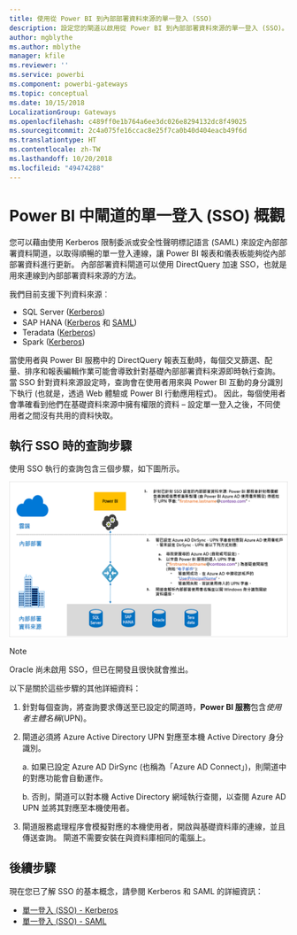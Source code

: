 ```yaml
---
title: 使用從 Power BI 到內部部署資料來源的單一登入 (SSO)
description: 設定您的閘道以啟用從 Power BI 到內部部署資料來源的單一登入 (SSO)。
author: mgblythe
ms.author: mblythe
manager: kfile
ms.reviewer: ''
ms.service: powerbi
ms.component: powerbi-gateways
ms.topic: conceptual
ms.date: 10/15/2018
LocalizationGroup: Gateways
ms.openlocfilehash: c489ff0e1b764a6ee3dc026e8294132dc8f49025
ms.sourcegitcommit: 2c4a075fe16ccac8e25f7ca0b40d404eacb49f6d
ms.translationtype: HT
ms.contentlocale: zh-TW
ms.lasthandoff: 10/20/2018
ms.locfileid: "49474288"
---
```

# <a name="overview-of-single-sign-on-sso-for-gateways-in-power-bi"></a>Power BI 中閘道的單一登入 (SSO) 概觀

您可以藉由使用 Kerberos 限制委派或安全性聲明標記語言 (SAML) 來設定內部部署資料閘道，以取得順暢的單一登入連線，讓 Power BI 報表和儀表板能夠從內部部署資料進行更新。 內部部署資料閘道可以使用 DirectQuery 加速 SSO，也就是用來連線到內部部署資料來源的方法。

我們目前支援下列資料來源︰

* SQL Server ([Kerberos](service-gateway-sso-kerberos.md))
* SAP HANA ([Kerberos](service-gateway-sso-kerberos.md) 和 [SAML](service-gateway-sso-saml.md))
* Teradata ([Kerberos](service-gateway-sso-kerberos.md))
* Spark ([Kerberos](service-gateway-sso-kerberos.md))

當使用者與 Power BI 服務中的 DirectQuery 報表互動時，每個交叉篩選、配量、排序和報表編輯作業可能會導致針對基礎內部部署資料來源即時執行查詢。  當 SSO 針對資料來源設定時，查詢會在使用者用來與 Power BI 互動的身分識別下執行 (也就是，透過 Web 體驗或 Power BI 行動應用程式)。 因此，每個使用者會準確看到他們在基礎資料來源中擁有權限的資料 – 設定單一登入之後，不同使用者之間沒有共用的資料快取。

## <a name="query-steps-when-running-sso"></a>執行 SSO 時的查詢步驟

使用 SSO 執行的查詢包含三個步驟，如下圖所示。

![SSO 查詢步驟](media/service-gateway-sso-overview/sso-query-steps.png)

> [!NOTE]
> Oracle 尚未啟用 SSO，但已在開發且很快就會推出。

以下是關於這些步驟的其他詳細資料：

1. 針對每個查詢，將查詢要求傳送至已設定的閘道時，**Power BI 服務**包含*使用者主體名稱*(UPN)。

2. 閘道必須將 Azure Active Directory UPN 對應至本機 Active Directory 身分識別。

   a.  如果已設定 Azure AD DirSync (也稱為「Azure AD Connect」)，則閘道中的對應功能會自動運作。

   b.  否則，閘道可以對本機 Active Directory 網域執行查閱，以查閱 Azure AD UPN 並將其對應至本機使用者。

3. 閘道服務處理程序會模擬對應的本機使用者，開啟與基礎資料庫的連線，並且傳送查詢。 閘道不需要安裝在與資料庫相同的電腦上。

## <a name="next-steps"></a>後續步驟

現在您已了解 SSO 的基本概念，請參閱 Kerberos 和 SAML 的詳細資訊：

* [單一登入 (SSO) - Kerberos](service-gateway-sso-kerberos.md)
* [單一登入 (SSO) - SAML](service-gateway-sso-saml.md)
